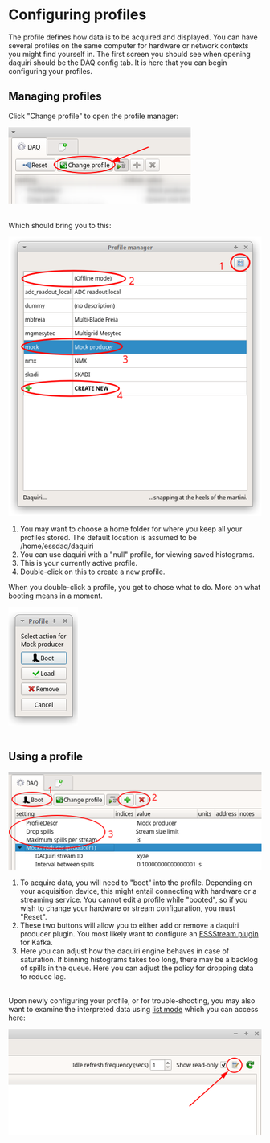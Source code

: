# Configuring profiles
The profile defines how data is to be acquired and displayed. You can have several 
profiles on the same computer for hardware or network contexts you might find yourself in.
The first screen you should see when opening daquiri should be the DAQ config tab. It is here that
you can begin configuring your profiles.

## Managing profiles
Click "Change profile" to open the profile manager:

![screenshot](change_profiles.png)
<br><br>


Which should bring you to this:

![screenshot](profile_manager.png)

1. You may want to choose a home folder for where you keep all your profiles stored. The
default location is assumed to be /home/essdaq/daquiri
2. You can use daquiri with a "null" profile, for viewing saved histograms.
3. This is your currently active profile.
4. Double-click on this to create a new profile.

When you double-click a profile, you get to chose what to do. More on what booting means in a moment.

![screenshot](profile_actions.png)
<br><br>



## Using a profile

![screenshot](unbooted.png)

1. To acquire data, you will need to "boot" into the profile. Depending on your acquisition 
device, this might entail connecting with hardware or a streaming service. You cannot edit a
profile while "booted", so if you wish to change your hardware or stream configuration, you
must "Reset".
2. These two buttons will allow you to either add or remove a daquiri producer plugin.
 You most likely want to configure an [ESSStream plugin](../kafka_plugin/README.md) for Kafka.
3. Here you can adjust how the daquiri engine behaves in case of saturation. If binning
histograms takes too long, there may be a backlog of spills in the queue. Here you can adjust the
policy for dropping data to reduce lag.
<br><br>

Upon newly configuring your profile, or for trouble-shooting, you may also want to examine
the interpreted data using [list mode](../list/README.md) which you can access here:

![screenshot](access_list_mode.png)
<br><br>

